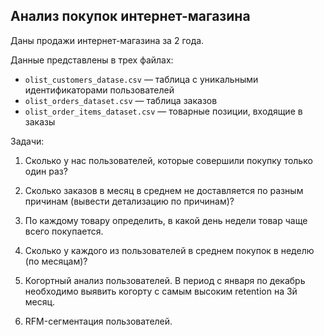 ## Анализ покупок интернет-магазина
Даны продажи интернет-магазина за 2 года.

Данные представлены в трех файлах:
* `olist_customers_datase.csv` — таблица с уникальными идентификаторами пользователей
* `olist_orders_dataset.csv` —  таблица заказов
* `olist_order_items_dataset.csv` —  товарные позиции, входящие в заказы

Задачи:
1. Сколько у нас пользователей, которые совершили покупку только один раз?

2. Сколько заказов в месяц в среднем не доставляется по разным причинам (вывести детализацию по причинам)?

3. По каждому товару определить, в какой день недели товар чаще всего покупается.

4. Сколько у каждого из пользователей в среднем покупок в неделю (по месяцам)?

5. Когортный анализ пользователей. В период с января по декабрь необходимо выявить когорту с самым высоким retention на 3й месяц.

6. RFM-сегментация пользователей.
